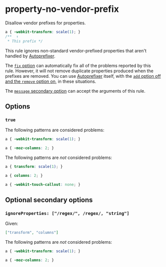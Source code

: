 # property-no-vendor-prefix

Disallow vendor prefixes for properties.

<!-- prettier-ignore -->
```css
a { -webkit-transform: scale(1); }
/**  ↑
 * This prefix */
```

This rule ignores non-standard vendor-prefixed properties that aren't handled by [Autoprefixer](https://github.com/postcss/autoprefixer).

The [`fix` option](https://github.com/stylelint/stylelint/16.6.1/docs/user-guide/options.md#fix) can automatically fix all of the problems reported by this rule. However, it will not remove duplicate properties produced when the prefixes are removed. You can use [Autoprefixer](https://github.com/postcss/autoprefixer) itself, with the [`add` option off and the `remove` option on](https://github.com/postcss/autoprefixer#options), in these situations.

The [`message` secondary option](https://github.com/stylelint/stylelint/16.6.1/docs/user-guide/configure.md#message) can accept the arguments of this rule.

## Options

### `true`

The following patterns are considered problems:

<!-- prettier-ignore -->
```css
a { -webkit-transform: scale(1); }
```

<!-- prettier-ignore -->
```css
a { -moz-columns: 2; }
```

The following patterns are _not_ considered problems:

<!-- prettier-ignore -->
```css
a { transform: scale(1); }
```

<!-- prettier-ignore -->
```css
a { columns: 2; }
```

<!-- prettier-ignore -->
```css
a { -webkit-touch-callout: none; }
```

## Optional secondary options

### `ignoreProperties: ["/regex/", /regex/, "string"]`

Given:

```json
["transform", "columns"]
```

The following patterns are _not_ considered problems:

<!-- prettier-ignore -->
```css
a { -webkit-transform: scale(1); }
```

<!-- prettier-ignore -->
```css
a { -moz-columns: 2; }
```

